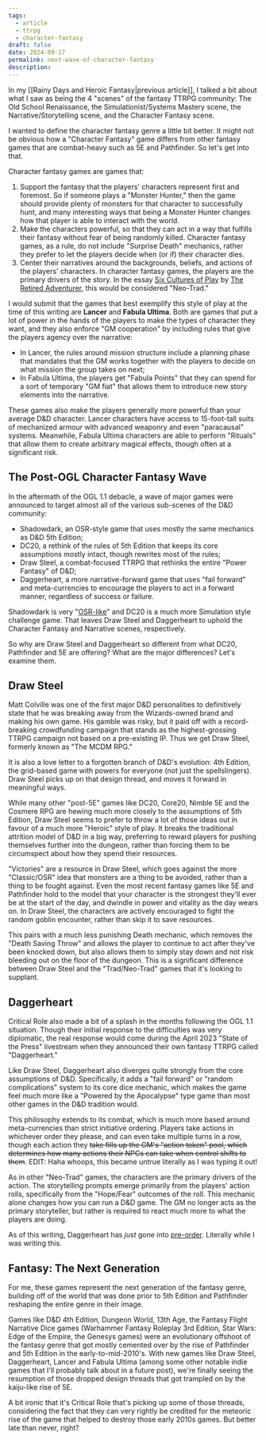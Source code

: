 ```yaml
---
tags:
  - article
  - ttrpg
  - character-fantasy
draft: false
date: 2024-09-17
permalink: next-wave-of-character-fantasy
description:
---
```

In my [[Rainy Days and Heroic Fantasy|previous article]], I talked a bit about what I saw as being the 4 "scenes" of the fantasy TTRPG community: The Old School Renaissance, the Simulationist/Systems Mastery scene, the Narrative/Storytelling scene, and the Character Fantasy scene.

I wanted to define the character fantasy genre a little bit better. It might not be obvious how a "Character Fantasy" game differs from other fantasy games that are combat-heavy such as 5E and Pathfinder. So let's get into that.

Character fantasy games are games that:

1. Support the fantasy that the players' characters represent first and foremost. So if someone plays a "Monster Hunter," then the game should provide plenty of monsters for that character to successfully hunt, and many interesting ways that being a Monster Hunter changes how that player is able to interact with the world.
2. Make the characters powerful, so that they can act in a way that fulfills their fantasy without fear of being randomly killed. Character fantasy games, as a rule, do not include "Surprise Death" mechanics, rather they prefer to let the players decide when (or if) their character dies.
3. Center their narratives around the backgrounds, beliefs, and actions of the players' characters. In character fantasy games, the players are the primary drivers of the story. In the essay [Six Cultures of Play](https://retiredadventurer.blogspot.com/2021/04/six-cultures-of-play.html) by [The Retired Adventurer](https://retiredadventurer.blogspot.com/), this would be considered "Neo-Trad."

I would submit that the games that best exemplify this style of play at the time of this writing are **Lancer** and **Fabula Ultima**. Both are games that put a lot of power in the hands of the players to make the types of character they want, and they also enforce "GM cooperation" by including rules that give the players agency over the narrative:

- In Lancer, the rules around mission structure include a planning phase that mandates that the GM works together with the players to decide on what mission the group takes on next;
- In Fabula Ultima, the players get "Fabula Points" that they can spend for a sort of temporary "GM fiat" that allows them to introduce new story elements into the narrative.

These games also make the players generally more powerful than your average D&D character. Lancer characters have access to 15-foot-tall suits of mechanized armour with advanced weaponry and even "paracausal" systems. Meanwhile, Fabula Ultima characters are able to perform "Rituals" that allow them to create arbitrary magical effects, though often at a significant risk.
## The Post-OGL Character Fantasy Wave
In the aftermath of the OGL 1.1 debacle, a wave of major games were announced to target almost all of the various sub-scenes of the D&D community:

- Shadowdark, an OSR-style game that uses mostly the same mechanics as D&D 5th Edition;
- DC20, a rethink of the rules of 5th Edition that keeps its core assumptions mostly intact, though rewrites most of the rules;
- Draw Steel, a combat-focused TTRPG that rethinks the entire "Power Fantasy" of D&D;
- Daggerheart, a more narrative-forward game that uses "fail forward" and meta-currencies to encourage the players to act in a forward manner, regardless of success or failure.

Shadowdark is very "[OSR-like](https://www.thearcanelibrary.com/blogs/shadowdark-blog/all-about-shadowdark-rpg)" and DC20 is a much more Simulation style challenge game. That leaves Draw Steel and Daggerheart to uphold the Character Fantasy and Narrative scenes, respectively.

So why are Draw Steel and Daggerheart so different from what DC20, Pathfinder and 5E are offering? What are the major differences? Let's examine them.
## Draw Steel
Matt Colville was one of the first major D&D personalities to definitively state that he was breaking away from the Wizards-owned brand and making his own game. His gamble was risky, but it paid off with a record-breaking crowdfunding campaign that stands as the highest-grossing TTRPG campaign not based on a pre-existing IP. Thus we get Draw Steel, formerly known as "The MCDM RPG."

It is also a love letter to a forgotten branch of D&D's evolution: 4th Edition, the grid-based game with powers for everyone (not just the spellslingers). Draw Steel picks up on that design thread, and moves it forward in meaningful ways.

While many other "post-5E" games like DC20, Core20, Nimble 5E and the Cosmere RPG are hewing much more closely to the assumptions of 5th Edition, Draw Steel seems to prefer to throw a lot of those ideas out in favour of a much more "Heroic" style of play. It breaks the traditional attrition model of D&D in a big way, preferring to reward players for pushing themselves further into the dungeon, rather than forcing them to be circumspect about how they spend their resources.

"Victories" are a resource in Draw Steel, which goes against the more "Classic/OSR" idea that monsters are a thing to be avoided, rather than a thing to be fought against. Even the most recent fantasy games like 5E and Pathfinder hold to the model that your character is the strongest they'll ever be at the start of the day, and dwindle in power and vitality as the day wears on. In Draw Steel, the characters are actively encouraged to fight the random goblin encounter, rather than skip it to save resources.

This pairs with a much less punishing Death mechanic, which removes the "Death Saving Throw" and allows the player to continue to act after they've been knocked down, but also allows them to simply stay down and not risk bleeding out on the floor of the dungeon. This is a significant difference between Draw Steel and the "Trad/Neo-Trad" games that it's looking to supplant.
## Daggerheart
Critical Role also made a bit of a splash in the months following the OGL 1.1 situation. Though their initial response to the difficulties was very diplomatic, the real response would come during the April 2023 "State of the Press" livestream when they announced their own fantasy TTRPG called "Daggerheart."

Like Draw Steel, Daggerheart also diverges quite strongly from the core assumptions of D&D. Specifically, it adds a "fail forward" or "random complications" system to its core dice mechanic, which makes the game feel much more like a "Powered by the Apocalypse" type game than most other games in the D&D tradition would.

This philosophy extends to its combat, which is much more based around meta-currencies than strict initiative ordering. Players take actions in whichever order they please, and can even take multiple turns in a row, though each action they ~~take fills up the GM's "action token" pool, which determines how many actions their NPCs can take when control shifts to them~~. EDIT: Haha whoops, this became untrue literally as I was typing it out!

As in other "Neo-Trad" games, the characters are the primary drivers of the action. The storytelling prompts emerge primarily from the players' action rolls, specifically from the "Hope/Fear" outcomes of the roll. This mechanic alone changes how you can run a D&D game. The GM no longer acts as the primary storyteller, but rather is required to react much more to what the players are doing.

As of this writing, Daggerheart has *just* gone into [pre-order](https://www.daggerheart.com/pre-order/). Literally while I was writing this.
## Fantasy: The Next Generation
For me, these games represent the next generation of the fantasy genre, building off of the world that was done prior to 5th Edition and Pathfinder reshaping the entire genre in their image.

Games like D&D 4th Edition, Dungeon World, 13th Age, the Fantasy Flight Narrative Dice games (Warhammer Fantasy Roleplay 3rd Edition, Star Wars: Edge of the Empire, the Genesys games) were an evolutionary offshoot of the fantasy genre that got mostly cemented over by the rise of Pathfinder and 5th Edition in the early-to-mid-2010's. With new games like Draw Steel, Daggerheart, Lancer and Fabula Ultima (among some other notable indie games that I'll probably talk about in a future post), we're finally seeing the resumption of those dropped design threads that got trampled on by the kaiju-like rise of 5E.

A bit ironic that it's Critical Role that's picking up some of those threads, considering the fact that they can very rightly be credited for the meteoric rise of the game that helped to destroy those early 2010s games. But better late than never, right?